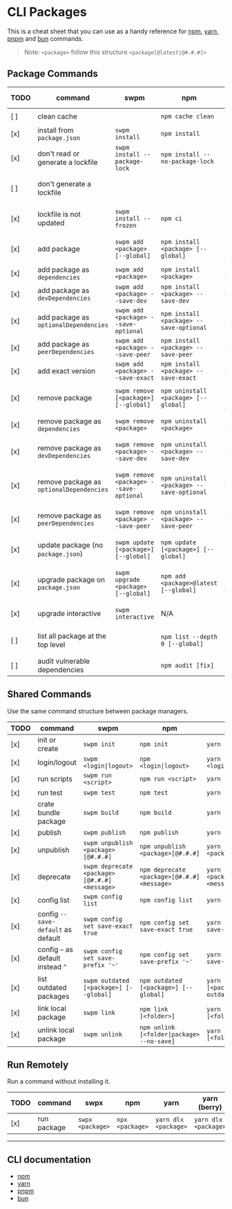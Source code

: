 # CLI Packages

This is a cheat sheet that you can use as a handy reference for [npm](https://www.npmjs.com/), [yarn](https://yarnpkg.com/), [pnpm](https://pnpm.io/) and [bun](https://bun.sh/) commands.

> Note: `<package>` follow this structure `<package[@latest|@#.#.#]>`

## Package Commands

| TODO | command                                     | swpm                                    | npm                                                 | yarn                                            | yarn (berry)                                    | pnpm                                            | bun                                  |
| ---- | ------------------------------------------- | --------------------------------------- | --------------------------------------------------- | ----------------------------------------------- | ----------------------------------------------- | ----------------------------------------------- | ------------------------------------ |
| [ ]  | clean cache                                 |                                         | `npm cache clean`                                   | `yarn cache clean`                              | `yarn cache clean`                              |  N/A                                            | `bun pm cache rm`                    |
| [x]  | install from `package.json`                 | `swpm install`                          | `npm install`                                       | `yarn [install]`                                | `yarn [install]`                                | `pnpm install`                                  | `bun install`                        |
| [x]  | don't read or generate a lockfile           | `swpm install --package-lock`           | `npm install --no-package-lock`                     | `yarn install --no-lockfile`                    | `yarn install --no-lockfile`                    |  N/A                                            | `bun install --no-save`              |
| [ ]  | don't generate a lockfile                   |                                         |                                                     | `yarn install --pure-lockfile`                  | `yarn install --pure-lockfile`                  |                                                 |  N/A                                 |
| [x]  | lockfile is not updated                     | `swpm install --frozen`                 | `npm ci`                                            | `yarn install --frozen-lockfile`                | `yarn install --immutable`                      | `pnpm install --frozen-lockfile`                | `bun install --frozen-lockfile`      |
| [x]  | add package                                 | `swpm add <package> [--global]`         | `npm install <package> [--global]`                  | `yarn [global] add <package>`                   | `yarn [global] add <package>`                   | `pnpm add <package> [--global]`                 | `bun add <package> [--global]`       |
| [x]  | add package as `dependencies`               | `swpm add <package>`                    | `npm install <package>`                             | `yarn add <package>`                            | `yarn add <package>`                            | `pnpm add <package>`                            | `bun add <package>`                  |
| [x]  | add package as `devDependencies`            | `swpm add <package> --save-dev`         | `npm install <package> --save-dev`                  | `yarn add <package> --dev`                      | `yarn add <package> --dev`                      | `pnpm add <package> --save-dev`                 | `bun add <package> --dev`            |
| [x]  | add package as `optionalDependencies`       | `swpm add <package> --save-optional`    | `npm install <package> --save-optional`             | `yarn add <package> --optional`                 | `yarn add <package> --optional`                 | `pnpm add <package> --save-optional`            | `bun add <package> --optional`       |
| [x]  | add package as `peerDependencies`           | `swpm add <package> --save-peer`        | `npm install <package> --save-peer`                 | `yarn add <package> --peer`                     | `yarn add <package> --peer`                     | `pnpm add <package> --save-peer`                |  N/A                                 |
| [x]  | add exact version                           | `swpm add <package> --save-exact`       | `npm install <package> --save-exact`                | `yarn add <package> --exact`                    | `yarn add <package> --exact`                    | `pnpm add <package> --save-exact`               | `bun add <package> --exact`          |
| [x]  | remove package                              | `swpm remove [<package>] [--global]`    | `npm uninstall <package> [--global]`                | `yarn [global] remove <package>`                | `yarn [global] remove <package>`                | `pnpm uninstall <package> [--global]`           | `bun remove [<package>] [--global]`  |
| [x]  | remove package as `dependencies`            | `swpm remove <package>`                 | `npm uninstall <package>`                           | `yarn remove <package>`                         | `yarn remove <package>`                         | `pnpm uninstall <package>`                      | `bun remove <package>`               |
| [x]  | remove package as `devDependencies`         | `swpm remove <package> --save-dev`      | `npm uninstall <package> --save-dev`                | `yarn remove <package> --dev`                   | `yarn remove <package> --dev`                   | `pnpm uninstall <package> --save-dev`           | `bun remove <package> --dev`         |
| [x]  | remove package as `optionalDependencies`    | `swpm remove <package> --save-optional` | `npm uninstall <package> --save-optional`           | `yarn remove <package> --optional`              | `yarn remove <package> --optional`              | `pnpm uninstall <package> --save-optional`      | `bun remove <package> --optional`    |
| [x]  | remove package as `peerDependencies`        | `swpm remove <package> --save-peer`     | `npm uninstall <package> --save-peer`               | `yarn remove <package> --peer`                  | `yarn remove <package> --peer`                  | `pnpm uninstall <package> --save-peer`          |  N/A                                 |
| [x]  | update package (no `package.json`)          | `swpm update [<package>] [--global]`    | `npm update [<package>] [--global]`                 | `yarn [global] upgrade [<package>]`             | `yarn [global] semver up [<package>]`           | `pnpm update [<package>] [--global]`            |  N/A                                 |
| [x]  | upgrade package on `package.json`           | `swpm upgrade <package> [--global]`     | `npm add <package>@latest [--global]`               | `yarn [global] upgrade <package> --latest`      | `yarn [global] up <package>`                    | `pnpm update <package> --latest [--global]`     |  N/A                                 |
| [x]  | upgrade interactive                         | `swpm interactive`                      |  N/A                                                | `yarn upgrade-interactive`                      | `yarn upgrade-interactive`                      | `pnpm upgrade --interactive`                    |  N/A                                 |
| [ ]  | list all package at the top level           |                                         | `npm list --depth 0 [--global]`                     | `yarn [global] list --depth 0`                  | `yarn [global] list --depth 0`                  | `pnpm list --depth 0 [--global]`                | `bun pm ls`                          |
| [ ]  | audit vulnerable dependencies               |                                         | `npm audit [fix]`                                   | `yarn audit`                                    | `yarn audit`                                    | `pnpm audit [--fix]`                            |                                      |

## Shared Commands

Use the same command structure between package managers.

| TODO | command                                | swpm                                         | npm                                            | yarn                                            | yarn (berry)                                    | pnpm                                            | bun                              |
| ---- | -------------------------------------- | -------------------------------------------- | ---------------------------------------------- | ----------------------------------------------- | ----------------------------------------------- | ----------------------------------------------- | -------------------------------- |
| [x]  | init or create                         | `swpm init`                                  | `npm init`                                     | `yarn init`                                     | `yarn init`                                     | `pnpm init`                                     | `bun init`                       |
| [x]  | login/logout                           | `swpm <login\|logout>`                       | `npm <login\|logout>`                          | `yarn <login\|logout>`                          | `yarn <login\|logout>`                          | `pnpm <login\|logout>`                          |  TBA                             |
| [x]  | run scripts                            | `swpm run <script>`                          | `npm run <script>`                             | `yarn run <script>`                             | `yarn run <script>`                             | `pnpm [run] <script>`                           | `bun run <script>`               |
| [x]  | run test                               | `swpm test`                                  | `npm test`                                     | `yarn test`                                     | `yarn test`                                     | `pnpm test`                                     | `bun test`                       |
| [x]  | crate bundle package                   | `swpm build`                                 | `npm build`                                    | `yarn build`                                    | `yarn build`                                    | `pnpm build`                                    | `bun build`                      |
| [x]  | publish                                | `swpm publish`                               | `npm publish`                                  | `yarn publish`                                  | `yarn npm publish`                              | `pnpm publish`                                  |  TBA                             |
| [x]  | unpublish                              | `swpm unpublish <package>[@#.#.#]`           | `npm unpublish <package>[@#.#.#]`              | `yarn unpublish <package>[@#.#.#]`              | `yarn unpublish <package>[@#.#.#]`              | `pnpm unpublish <package>[@#.#.#]`              |  TBA                             |
| [x]  | deprecate                              | `swpm deprecate <package>[@#.#.#] <message>` | `npm deprecate <package>[@#.#.#] <message>`    | `yarn deprecate <package>[@#.#.#] <message>`    | `yarn deprecate <package>[@#.#.#] <message>`    | `pnpm deprecate <package>[@#.#.#] <message>`    |  TBA                             |
| [x]  | config list                            | `swpm config list`                           | `npm config list`                              | `yarn config list`                              | `yarn config list`                              | `pnpm config list`                              |  TBA                             |
| [x]  | config `--save-default` as default     | `swpm config set save-exact true`            | `npm config set save-exact true`               | `yarn config set save-exact true`               | `yarn config set save-exact true`               | `pnpm config set save-exact true`               |  TBA                             |
| [x]  | config `~` as default instead `^`      | `swpm config set save-prefix '~'`            | `npm config set save-prefix '~'`               | `yarn config set save-prefix '~'`               | `yarn config set save-prefix '~'`               | `pnpm config set save-prefix '~'`               |  TBA                             |
| [x]  | list outdated packages                 | `swpm outdated [<package>] [--global]`       | `npm outdated [<package>] [--global]`          | `yarn [global] [<package>] outdated`            | `yarn [global] [<package>] upgrade-interactive` | `pnpm outdated [<package>] [--global]`          |  TBA                             |
| [x]  | link local package                     | `swpm link`                                  | `npm link [<folder>]`                          | `yarn link [<folder>]`                          | `yarn link [<folder>]`                          | `pnpm link [<folder>]`                          | `bun link [<folder>]`            |
| [x]  | unlink local package                   | `swpm unlink`                                | `npm unlink [<folder\|package> --no-save]`     | `yarn unlink [<folder\|package>]`               | `yarn unlink [<folder\|package>]`               | `pnpm unlink [<folder\|package>]`               | `bun unlink [<folder\|package>]` |

## Run Remotely

Run a command without installing it.

| TODO | command      | swpx             | npm              | yarn                 | yarn (berry)         | pnpm                  | bun              |
| ---- | ------------ | ---------------- | ---------------- | -------------------- | -------------------- | --------------------- | ---------------- |
| [x]  | run package  | `swpx <package>` | `npx <package>`  | `yarn dlx <package>` | `yarn dlx <package>` | `pnpm dlx <package>`  | `bunx <package>` |

---

## CLI documentation

- [npm](https://docs.npmjs.com/cli/v9/commands)
- [yarn](https://classic.yarnpkg.com/en/docs/cli/)
- [pnpm](https://pnpm.io/cli/install)
- [bun](https://github.com/oven-sh/bun#using-bun-as-a-package-manager)
